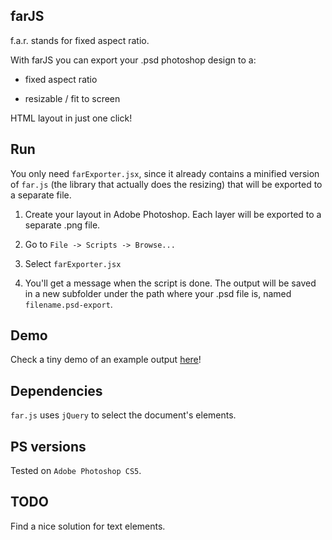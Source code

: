farJS
---

f.a.r. stands for fixed aspect ratio. 

With farJS you can export your .psd photoshop design to a:

- fixed aspect ratio

- resizable / fit to screen 
 
HTML layout in just one click!

Run
-

You only need `farExporter.jsx`, since it already contains a minified version of `far.js` (the library that actually does the resizing) that will be exported to a separate file.

1. Create your layout in Adobe Photoshop. Each layer will be exported to a separate .png file.

2. Go to `File -> Scripts -> Browse...`

3. Select `farExporter.jsx`

4. You'll get a message when the script is done. The output will be saved in a new subfolder under the path where your .psd file is, named `filename.psd-export`.

Demo
-

Check a tiny demo of an example output [here](http://geo8bit.github.io/projects/farJS/demo/)!

Dependencies
-

`far.js` uses `jQuery` to select the document's elements.

PS versions
-

Tested on `Adobe Photoshop CS5`.

TODO
-

Find a nice solution for text elements.